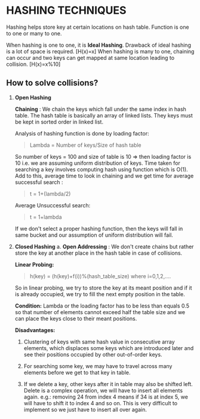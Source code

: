 # HASHING TECHNIQUES

Hashing helps store key at certain locations on hash table. Function is one to one or many to one. 

When hashing is one to one, it is **Ideal Hashing**. Drawback of ideal hashing is a lot of space is required. [H(x)=x]
When hashing is many to one, chaining can occur and two keys can get mapped at same location leading to collision. [H(x)=x%10]

## How to solve collisions?

1. **Open Hashing**
    
    **Chaining** : We chain the keys which fall under the same index in hash table. The hash table is basically an array of linked lists. They keys must be kept in sorted order in linked list.

    Analysis of hashing function is done by loading factor:

    > Lambda = Number of keys/Size of hash table

    So number of keys = 100 and size of table is 10 => then loading factor is 10 i.e. we are assuming uniform distribution of keys.
    Time taken for searching a key involves computing hash using function which is O(1).
    Add to this, average time to look in chaining and we get time for average successful search :

    > t = 1+(lambda/2)

    Average Unsuccessful search:
    
    > t = 1+lambda

    If we don't select a proper hashing function, then the keys will fall in same bucket and our assumption of uniform distribution
    will fail.

2. **Closed Hashing**
    a. **Open Addressing** : We don't create chains but rather store the key at another place in the hash table in case of collisions.

    **Linear Probing:**

    > h(key) = (h(key)+f(i))%(hash_table_size) where i=0,1,2,....

    So in linear probing, we try to store the key at its meant position and if it is already occupied, we try to fill the 
    next empty position in the table.
    
    **Condition:** Lambda or the loading factor has to be less than equals 0.5 so that number of elements cannot exceed half 
    the table size and we can place the keys close to their meant positions.

    **Disadvantages:**
    1. Clustering of keys with same hash value in consecutive array elements, which displaces some keys which are introduced later and see their positions occupied by other out-of-order keys.

    2. For searching some key, we may have to travel across many elements before we get to that key in table.
    
    3. If we delete a key, other keys after it in table may also be shifted left. Delete is a complex operation, we will have to insert all elements again. e.g.: removing 24 from index 4 means if 34 is at index 5, we will have to shift it
    to index 4 and so on. This is very difficult to implement so we just have to insert all over again.
